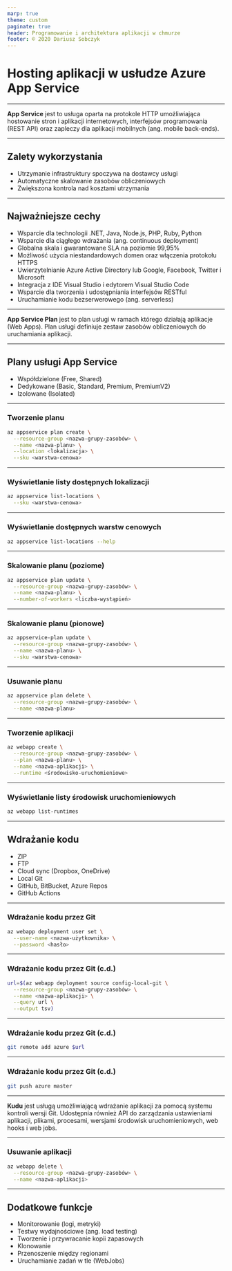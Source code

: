 ```yaml
---
marp: true
theme: custom
paginate: true
header: Programowanie i architektura aplikacji w chmurze
footer: © 2020 Dariusz Sobczyk
---
```


# Hosting aplikacji w usłudze Azure App Service

---

**App Service** jest to usługa oparta na protokole HTTP umożliwiająca hostowanie stron i aplikacji internetowych, interfejsów programowania (REST API) oraz zapleczy dla aplikacji mobilnych (ang. mobile back-ends).

---

## Zalety wykorzystania
* Utrzymanie infrastruktury spoczywa na dostawcy usługi
* Automatyczne skalowanie zasobów obliczeniowych
* Zwiększona kontrola nad kosztami utrzymania

---

## Najważniejsze cechy
* Wsparcie dla technologii .NET, Java, Node.js, PHP, Ruby, Python
* Wsparcie dla ciągłego wdrażania (ang. continuous deployment)
* Globalna skala i gwarantowane SLA na poziomie 99,95%
* Możliwość użycia niestandardowych domen oraz włączenia protokołu HTTPS
* Uwierzytelnianie Azure Active Directory lub Google, Facebook, Twitter i Microsoft
* Integracja z IDE Visual Studio i edytorem Visual Studio Code
* Wsparcie dla tworzenia i udostępniania interfejsów RESTful
* Uruchamianie kodu bezserwerowego (ang. serverless)

---

**App Service Plan** jest to plan usługi w ramach którego działają aplikacje (Web Apps). Plan usługi definiuje zestaw zasobów obliczeniowych do uruchamiania aplikacji.

---

## Plany usługi App Service
* Współdzielone (Free, Shared)
* Dedykowane (Basic, Standard, Premium, PremiumV2)
* Izolowane (Isolated)

---

### Tworzenie planu

```sh
az appservice plan create \
  --resource-group <nazwa-grupy-zasobów> \
  --name <nazwa-planu> \
  --location <lokalizacja> \
  --sku <warstwa-cenowa>
```

---

### Wyświetlanie listy dostępnych lokalizacji

```sh
az appservice list-locations \
  --sku <warstwa-cenowa>
```

---

### Wyświetlanie dostępnych warstw cenowych

```sh
az appservice list-locations --help
```

---

### Skalowanie planu (poziome)

```sh
az appservice plan update \
  --resource-group <nazwa-grupy-zasobów> \
  --name <nazwa-planu> \
  --number-of-workers <liczba-wystąpień>
```

---

### Skalowanie planu (pionowe)

```sh
az appservice-plan update \
  --resource-group <nazwa-grupy-zasobów> \
  --name <nazwa-planu> \
  --sku <warstwa-cenowa>
```

---

### Usuwanie planu

```sh
az appservice plan delete \
  --resource-group <nazwa-grupy-zasobów> \
  --name <nazwa-planu>
```

---

### Tworzenie aplikacji

```sh
az webapp create \
  --resource-group <nazwa-grupy-zasobów> \
  --plan <nazwa-planu> \
  --name <nazwa-aplikacji> \
  --runtime <środowisko-uruchomieniowe>
```

---

### Wyświetlanie listy środowisk uruchomieniowych

```sh
az webapp list-runtimes
```

---

## Wdrażanie kodu
* ZIP
* FTP
* Cloud sync (Dropbox, OneDrive)
* Local Git
* GitHub, BitBucket, Azure Repos
* GitHub Actions

---

### Wdrażanie kodu przez Git

```sh
az webapp deployment user set \
  --user-name <nazwa-użytkownika> \
  --password <hasło>
```

---

### Wdrażanie kodu przez Git (c.d.)

```sh
url=$(az webapp deployment source config-local-git \
  --resource-group <nazwa-grupy-zasobów> \
  --name <nazwa-aplikacji> \
  --query url \
  --output tsv)
```

---

### Wdrażanie kodu przez Git (c.d.)

```sh
git remote add azure $url
```

---

### Wdrażanie kodu przez Git (c.d.)

```sh
git push azure master
```

---

**Kudu** jest usługą umożliwiającą wdrażanie aplikacji za pomocą systemu kontroli wersji Git. Udostępnia również API do zarządzania ustawieniami aplikacji, plikami, procesami, wersjami środowisk uruchomieniowych, web hooks i web jobs.

---

### Usuwanie aplikacji

```sh
az webapp delete \
  --resource-group <nazwa-grupy-zasobów> \
  --name <nazwa-aplikacji>
```

---

## Dodatkowe funkcje
* Monitorowanie (logi, metryki)
* Testwy wydajnościowe (ang. load testing)
* Tworzenie i przywracanie kopii zapasowych
* Klonowanie
* Przenoszenie między regionami
* Uruchamianie zadań w tle (WebJobs)